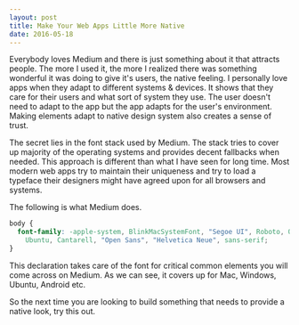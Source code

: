 ```yaml
---
layout: post
title: Make Your Web Apps Little More Native
date: 2016-05-18
---
```


Everybody loves Medium and there is just something about it that attracts people. The more I used it, the more I realized there was something wonderful it was doing to give it's users, the native feeling. I personally love apps when they adapt to different systems & devices. It shows that they care for their users and what sort of system they use. The user doesn't need to adapt to the app but the app adapts for the user's environment. Making elements adapt to native design system also creates a sense of trust.

The secret lies in the font stack used by Medium. The stack tries to cover up majority of the operating systems and provides decent fallbacks when needed. This approach is different than what I have seen for long time. Most modern web apps try to maintain their uniqueness and try to load a typeface their designers might have agreed upon for all browsers and systems.

The following is what Medium does.

```css
body {
  font-family: -apple-system, BlinkMacSystemFont, "Segoe UI", Roboto, Oxygen,
    Ubuntu, Cantarell, "Open Sans", "Helvetica Neue", sans-serif;
}
```

This declaration takes care of the font for critical common elements you will come across on Medium. As we can see, it covers up for Mac, Windows, Ubuntu, Android etc.

So the next time you are looking to build something that needs to provide a native look, try this out.
